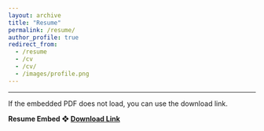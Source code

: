 ```yaml
---
layout: archive
title: "Resume"
permalink: /resume/
author_profile: true
redirect_from:
  - /resume
  - /cv
  - /cv/
  - /images/profile.png
---
```


------
If the embedded PDF does not load, you can use the download link.

**Resume Embed ❖ [Download Link](http://heej-jhj.github.io/files/tran-cv-d.pdf)**
<object data="/files/tran-cv-d.pdf" width="800" height="1000" type='application/pdf'></object>
